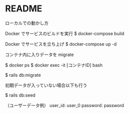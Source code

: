 # README

ローカルでの動かし方

Docker でサービスのビルドを実行
$ docker-compose build

Docker でサービスを立ち上げ
$ docker-compose up -d

コンテナ内に入りデータを migrate

$ docker ps 
$ docker exec -it [コンテナID] bash

$ rails db:migrate

初期データが入っていない場合以下も行う

$ rails db:seed

（ユーザーデータ例）
user_id: user_0
password: password
